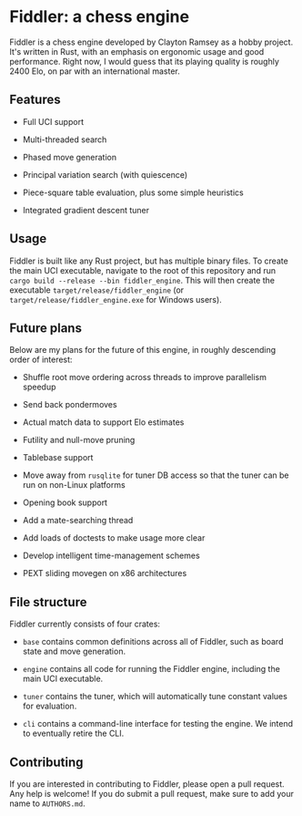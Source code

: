 # Fiddler: a chess engine

Fiddler is a chess engine developed by Clayton Ramsey as a hobby project. It's
written in Rust, with an emphasis on ergonomic usage and good performance. Right
now, I would guess that its playing quality is roughly 2400 Elo, on par with an
international master.

## Features

* Full UCI support

* Multi-threaded search

* Phased move generation

* Principal variation search (with quiescence)

* Piece-square table evaluation, plus some simple heuristics

* Integrated gradient descent tuner

## Usage

Fiddler is built like any Rust project, but has multiple binary files. To create
the main UCI executable, navigate to the root of this repository and run
`cargo build --release --bin fiddler_engine`. This will then create the
executable `target/release/fiddler_engine` (or
`target/release/fiddler_engine.exe` for Windows users).

## Future plans

Below are my plans for the future of this engine, in roughly descending order of
interest:

* Shuffle root move ordering across threads to improve parallelism speedup

* Send back pondermoves

* Actual match data to support Elo estimates

* Futility and null-move pruning

* Tablebase support

* Move away from `rusqlite` for tuner DB access so that the tuner can be run on
non-Linux platforms

* Opening book support

* Add a mate-searching thread

* Add loads of doctests to make usage more clear

* Develop intelligent time-management schemes

* PEXT sliding movegen on x86 architectures

## File structure

Fiddler currently consists of four crates:

* `base` contains common definitions across all of Fiddler, such as board state
and move generation.

* `engine` contains all code for running the Fiddler engine, including the main
UCI executable.

* `tuner` contains the tuner, which will automatically tune constant values for
evaluation.

* `cli` contains a command-line interface for testing the engine. We intend to
eventually retire the CLI.

## Contributing

If you are interested in contributing to Fiddler, please open a pull request.
Any help is welcome! If you do submit a pull request, make sure to add your name
to `AUTHORS.md`.

